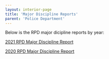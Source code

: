 ```yaml
---
layout: interior-page
title: 'Major Discipline Reports'
parent: 'Police Department'
---
```


Below is the RPD major dicipline reports by year:

[2021 RPD Major Discipline Report](https://docs.google.com/spreadsheets/d/1-_cNwnHf2k2KNX11-FUO8bLUCL5IyUCU/edit)

[2020 RPD Major Discipline Report](https://docs.google.com/spreadsheets/d/1Q_CNlfclOaxwBHdTcjC5Q5sr92fMNK60/edit)
